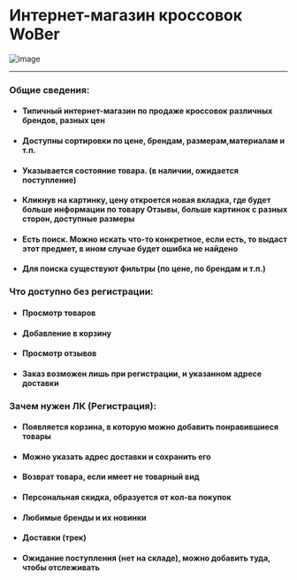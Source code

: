 # Интернет-магазин кроссовок  WoBer
![image](https://user-images.githubusercontent.com/58702589/137381006-9aafcb58-9975-4a98-a77b-173af93fad3d.png)

---
### Общие сведения:
* #### Типичный интернет-магазин по продаже кроссовок различных брендов, разных цен
* #### Доступны сортировки по цене, брендам, размерам,материалам и т.п.
* #### Указывается состояние товара. (в наличии, ожидается поступление)
* #### Кликнув на картинку, цену откроется новая вкладка, где будет больше информации по товару Отзывы, больше картинок с разных сторон, доступные размеры
* #### Есть поиск. Можно искать что-то конкретное, если есть, то выдаст этот предмет, в ином случае будет ошибка не найдено
* #### Для поиска существуют фильтры (по цене, по брендам и т.п.)
### Что доступно без регистрации:
* #### Просмотр товаров
* #### Добавление в корзину
* #### Просмотр отзывов
* #### Заказ возможен лишь при регистрации, и указанном адресе доставки

### Зачем нужен ЛК (Регистрация):
* #### Появляется корзина, в которую можно добавить понравившиеся товары
* #### Можно указать адрес доставки и сохранить его
* #### Возврат товара, если имеет не товарный вид
* #### Персональная скидка, образуется от кол-ва покупок
* #### Любимые бренды и их новинки
* #### Доставки (трек)
* #### Ожидание поступления (нет на складе), можно добавить туда, чтобы отслеживать





